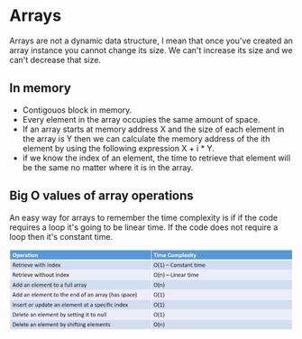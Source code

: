 # Arrays
 
Arrays are not a dynamic data structure, I mean that once you've created an array instance you cannot change its size. We can't increase its size and we can't decrease that size.

## In memory

* Contigouos block in memory.
* Every element in the array occupies the same amount of space.
* If an array starts at memory address X and the size of each element in the array is Y then we can calculate the memory address of the ith element by using the following expression X + i * Y.
* if we know the index of an element, the time to retrieve that element will be the same no matter where it is in the array. 


## Big O values of array operations

An easy way for arrays to remember the time complexity is if if the code requires a loop it's going to be linear time. If the code does not require a loop then it's constant time.

![](BigO.png)

